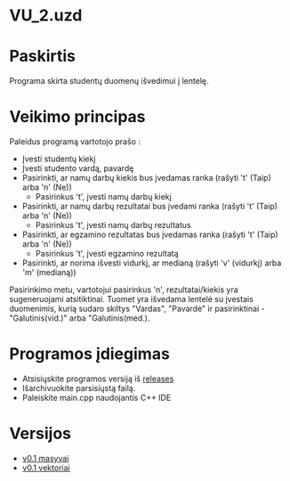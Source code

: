 # VU_2.uzd

# Paskirtis
Programa skirta studentų duomenų išvedimui į lentelę.

# Veikimo principas
Paleidus programą vartotojo prašo :
- Įvesti studentų kiekį 
- Įvesti studento vardą, pavardę
- Pasirinkti, ar namų darbų kiekis bus įvedamas ranka (rašyti 't' (Taip) arba 'n' (Ne))
  - Pasirinkus 't', įvesti namų darbų kiekį
- Pasirinkti, ar namų darbų rezultatai bus įvedami ranka (rašyti 't' (Taip) arba 'n' (Ne))
  - Pasirinkus 't', įvesti namų darbų rezultatus
- Pasirinkti, ar egzamino rezultatas bus įvedamas ranka (rašyti 't' (Taip) arba 'n' (Ne))
  - Pasirinkus 't', įvesti egzamino rezultatą
- Pasirinkti, ar norima išvesti vidurkį, ar medianą (rašyti 'v' (vidurkį) arba 'm' (medianą))

Pasirinkimo metu, vartotojui pasirinkus 'n', rezultatai/kiekis yra sugeneruojami atsitiktinai. 
Tuomet yra išvedama lentelė su įvestais duomenimis, kurią sudaro skiltys "Vardas", "Pavardė" ir pasirinktinai - "Galutinis(vid.)" arba "Galutinis(med.).

# Programos įdiegimas
- Atsisiųskite programos versiją iš [releases](https://github.com/gabijagleiz/VU_2.uzd/releases)
- Išarchivuokite parsisiųstą failą.
- Paleiskite main.cpp naudojantis C++ IDE

# Versijos
- [v0.1 masyvai]()
- [v0.1 vektoriai]()
